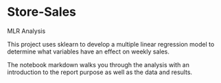 # Store-Sales
MLR Analysis

This project uses sklearn to develop a multiple linear regression model to determine what variables have an effect on weekly sales.

The notebook markdown walks you through the analysis with an introduction to the report purpose as well as the data and results.